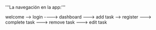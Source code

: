 '''La navegación en la app:'''

welcome --> login  ----> dashboard ---> add task
        --> register               ---> complete task
                                   ---> remove task
                                   ---> edit task
